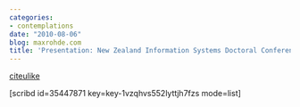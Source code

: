 ```yaml
---
categories:
- contemplations
date: "2010-08-06"
blog: maxrohde.com
title: 'Presentation: New Zealand Information Systems Doctoral Conference 2010'
---
```


[citeulike](http://www.citeulike.org/user/mxro/article/7540570)

\[scribd id=35447871 key=key-1vzqhvs552lyttjh7fzs mode=list\]